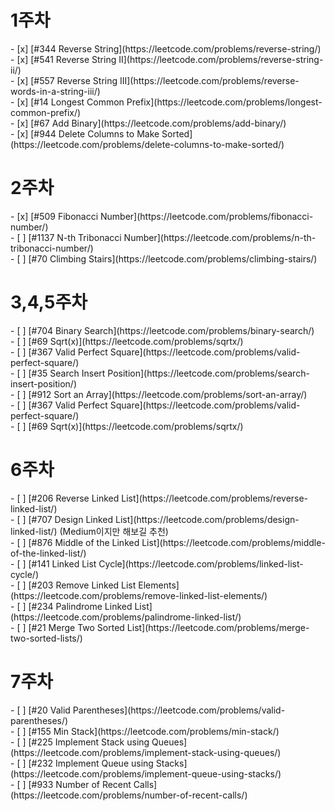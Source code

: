 <h1>1주차</h1>
- [x] [#344 Reverse String](https://leetcode.com/problems/reverse-string/)<br>
- [x] [#541 Reverse String II](https://leetcode.com/problems/reverse-string-ii/)<br>
- [x] [#557 Reverse String III](https://leetcode.com/problems/reverse-words-in-a-string-iii/)<br>
- [x] [#14 Longest Common Prefix](https://leetcode.com/problems/longest-common-prefix/)<br>
- [x] [#67 Add Binary](https://leetcode.com/problems/add-binary/)<br>
- [x] [#944 Delete Columns to Make Sorted](https://leetcode.com/problems/delete-columns-to-make-sorted/)<br>
<h1>2주차</h1>
- [x] [#509 Fibonacci Number](https://leetcode.com/problems/fibonacci-number/)<br>
- [ ] [#1137 N-th Tribonacci Number](https://leetcode.com/problems/n-th-tribonacci-number/)<br>
- [ ] [#70 Climbing Stairs](https://leetcode.com/problems/climbing-stairs/)<br>
<h1>3,4,5주차</h1>
- [ ] [#704 Binary Search](https://leetcode.com/problems/binary-search/)<br>
- [ ] [#69 Sqrt(x)](https://leetcode.com/problems/sqrtx/)<br>
- [ ] [#367 Valid Perfect Square](https://leetcode.com/problems/valid-perfect-square/)<br>
- [ ] [#35 Search Insert Position](https://leetcode.com/problems/search-insert-position/)<br>
- [ ] [#912 Sort an Array](https://leetcode.com/problems/sort-an-array/)<br>
- [ ] [#367 Valid Perfect Square](https://leetcode.com/problems/valid-perfect-square/)<br>
- [ ] [#69 Sqrt(x)](https://leetcode.com/problems/sqrtx/)<br>
<h1>6주차</h1>
- [ ] [#206 Reverse Linked List](https://leetcode.com/problems/reverse-linked-list/)<br>
- [ ] [#707 Design Linked List](https://leetcode.com/problems/design-linked-list/) (Medium이지만 해보길 추천)<br>
- [ ] [#876 Middle of the Linked List](https://leetcode.com/problems/middle-of-the-linked-list/)<br>
- [ ] [#141 Linked List Cycle](https://leetcode.com/problems/linked-list-cycle/)<br>
- [ ] [#203 Remove Linked List Elements](https://leetcode.com/problems/remove-linked-list-elements/)<br>
- [ ] [#234 Palindrome Linked List](https://leetcode.com/problems/palindrome-linked-list/)<br>
- [ ] [#21 Merge Two Sorted List](https://leetcode.com/problems/merge-two-sorted-lists/)<br>
<h1>7주차</h1>
- [ ] [#20 Valid Parentheses](https://leetcode.com/problems/valid-parentheses/)<br>
- [ ] [#155 Min Stack](https://leetcode.com/problems/min-stack/)<br>
- [ ] [#225 Implement Stack using Queues](https://leetcode.com/problems/implement-stack-using-queues/)<br>
- [ ] [#232 Implement Queue using Stacks](https://leetcode.com/problems/implement-queue-using-stacks/)<br>
- [ ] [#933 Number of Recent Calls](https://leetcode.com/problems/number-of-recent-calls/)